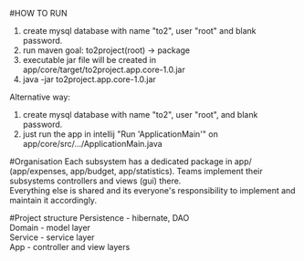 #HOW TO RUN
1. create mysql database with name "to2", user "root" and blank password.
2. run maven goal: to2project(root) -> package
3. executable jar file will be created in app/core/target/to2project.app.core-1.0.jar
4. java -jar to2project.app.core-1.0.jar

Alternative way:
1. create mysql database with name "to2", user "root", and blank password.<br />
2. just run the app in intellij "Run 'ApplicationMain'" on app/core/src/.../ApplicationMain.java

#Organisation
Each subsystem has a dedicated package in app/ (app/expenses, app/budget, app/statistics). Teams implement their subsystems controllers and views (gui) there.<br />
Everything else is shared and its everyone's responsibility to implement and maintain it accordingly.

#Project structure
Persistence - hibernate, DAO<br />
Domain - model layer<br />
Service - service layer<br />
App - controller and view layers


